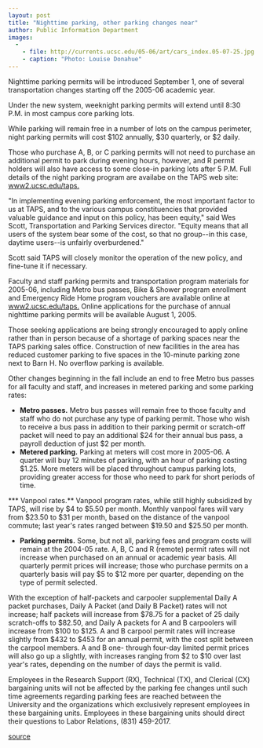 ```yaml
---
layout: post
title: "Nighttime parking, other parking changes near"
author: Public Information Department
images:
  -
    - file: http://currents.ucsc.edu/05-06/art/cars_index.05-07-25.jpg
    - caption: "Photo: Louise Donahue"
---
```


Nighttime parking permits will be introduced September 1, one of several transportation changes starting off the 2005-06 academic year.

Under the new system, weeknight parking permits will extend until 8:30 P.M. in most campus core parking lots.   

While parking will remain free in a number of lots on the campus perimeter, night parking permits will cost $102 annually, $30 quarterly, or $2 daily.   

Those who purchase A, B, or C parking permits will not need to purchase an additional permit to park during evening hours, however, and R permit holders will also have access to some close-in parking lots after 5 P.M. Full details of the night parking program are availabe on the TAPS web site: [www2.ucsc.edu/taps.][1]   

"In implementing evening parking enforcement, the most important factor to us at TAPS, and to the various campus constituencies that provided valuable guidance and input on this policy, has been equity," said Wes Scott, Transportation and Parking Services director. "Equity means that all users of the system bear some of the cost, so that no group--in this case, daytime users--is unfairly overburdened."  

Scott said TAPS will closely monitor the operation of the new policy, and fine-tune it if necessary.  

Faculty and staff parking permits and transportation program materials for 2005-06, including Metro bus passes, Bike & Shower program enrollment and Emergency Ride Home program vouchers are available online at [www2.ucsc.edu/taps.][1] Online applications for the purchase of annual nighttime parking permits will be available August 1, 2005.  

Those seeking applications are being strongly encouraged to apply online rather than in person because of a shortage of parking spaces near the TAPS parking sales office. Construction of new facilities in the area has reduced customer parking to five spaces in the 10-minute parking zone next to Barn H. No overflow parking is available.   

Other changes beginning in the fall include an end to free Metro bus passes for all faculty and staff, and increases in metered parking and some parking rates:  

* **Metro passes.** Metro bus passes will remain free to those faculty and staff who do not purchase any type of parking permit. Those who wish to receive a bus pass in addition to their parking permit or scratch-off packet will need to pay an additional $24 for their annual bus pass, a payroll deduction of just $2 per month.  
* **Metered parking.** Parking at meters will cost more in 2005-06. A quarter will buy 12 minutes of parking, with an hour of parking costing $1.25. More meters will be placed throughout campus parking lots, providing greater access for those who need to park for short periods of time.  

*** Vanpool rates.** Vanpool program rates, while still highly subsidized by TAPS, will rise by $4 to $5.50 per month. Monthly vanpool fares will vary from $23.50 to $31 per month, based on the distance of the vanpool commute; last year's rates ranged between $19.50 and $25.50 per month.
* **Parking permits.** Some, but not all, parking fees and program costs will remain at the 2004-05 rate. A, B, C and R (remote) permit rates will not increase when purchased on an annual or academic year basis. All quarterly permit prices will increase; those who purchase permits on a quarterly basis will pay $5 to $12 more per quarter, depending on the type of permit selected.   

With the exception of half-packets and carpooler supplemental Daily A packet purchases, Daily A Packet (and Daily B Packet) rates will not increase; half packets will increase from $78.75 for a packet of 25 daily scratch-offs to $82.50, and Daily A packets for A and B carpoolers will increase from $100 to $125. A and B carpool permit rates will increase slightly from $432 to $453 for an annual permit, with the cost split between the carpool members. A and B one- through four-day limited permit prices will also go up a slightly, with increases ranging from $2 to $10 over last year's rates, depending on the number of days the permit is valid.   

Employees in the Research Support (RX), Technical (TX), and Clerical (CX) bargaining units will not be affected by the parking fee changes until such time agreements regarding parking fees are reached between the University and the organizations which exclusively represent employees in these bargaining units. Employees in these bargaining units should direct their questions to Labor Relations, (831) 459-2017.  

[1]: http://www2.ucsc.edu/taps

[source](http://www1.ucsc.edu/currents/05-06/07-25/taps.asp "Permalink to taps")

